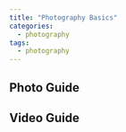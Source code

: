 ```yaml
---
title: "Photography Basics"
categories:
  - photography
tags:
  - photography
---
```




## Photo Guide

## Video Guide
